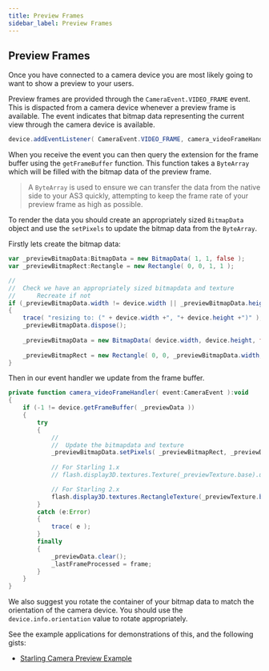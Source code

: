 ```yaml
---
title: Preview Frames
sidebar_label: Preview Frames
---
```


## Preview Frames

Once you have connected to a camera device you are most likely going to want to show a 
preview to your users. 

Preview frames are provided through the `CameraEvent.VIDEO_FRAME` event. This is dispacted 
from a camera device whenever a preview frame is available. The event indicates that bitmap
data representing the current view through the camera device is available.

```actionscript
device.addEventListener( CameraEvent.VIDEO_FRAME, camera_videoFrameHandler );
```

When you receive the event you can then query the extension for the frame buffer using the 
`getFrameBuffer` function. This function takes a `ByteArray` which will be filled with the 
bitmap data of the preview frame. 

> A `ByteArray` is used to ensure we can transfer the data from the native side to your AS3
> quickly, attempting to keep the frame rate of your preview frame as high as possible. 

To render the data you should create an appropriately sized `BitmapData` object and use the 
`setPixels` to update the bitmap data from the `ByteArray`.

Firstly lets create the bitmap data:

```actionscript 
var _previewBitmapData:BitmapData = new BitmapData( 1, 1, false );
var _previewBitmapRect:Rectangle = new Rectangle( 0, 0, 1, 1 );

//
//	Check we have an appropriately sized bitmapdata and texture
//		Recreate if not
if (_previewBitmapData.width != device.width || _previewBitmapData.height != device.height)
{
	trace( "resizing to: (" + device.width +", "+ device.height +")" );
	_previewBitmapData.dispose();
	
	_previewBitmapData = new BitmapData( device.width, device.height, false );
	
	_previewBitmapRect = new Rectangle( 0, 0, _previewBitmapData.width, _previewBitmapData.height );
}
```

Then in our event handler we update from the frame buffer.

```actionscript
private function camera_videoFrameHandler( event:CameraEvent ):void 
{
	if (-1 != device.getFrameBuffer( _previewData ))
	{
		try
		{
			//
			//	Update the bitmapdata and texture
			_previewBitmapData.setPixels( _previewBitmapRect, _previewData );
			
			// For Starling 1.x
			// flash.display3D.textures.Texture(_previewTexture.base).uploadFromBitmapData( _previewBitmapData );

			// For Starling 2.x
			flash.display3D.textures.RectangleTexture(_previewTexture.base).uploadFromBitmapData( _previewBitmapData );
		}
		catch (e:Error)
		{
			trace( e );
		}
		finally
		{
			_previewData.clear();
			_lastFrameProcessed = frame;
		}
	}
}
```

We also suggest you rotate the container of your bitmap data to match the orientation of the 
camera device. You should use the `device.info.orientation` value to rotate appropriately.

See the example applications for demonstrations of this, and the following gists:

- [Starling Camera Preview Example](https://gist.github.com/marchbold/ce93ed72a5fb60db045e6168362d5508)


